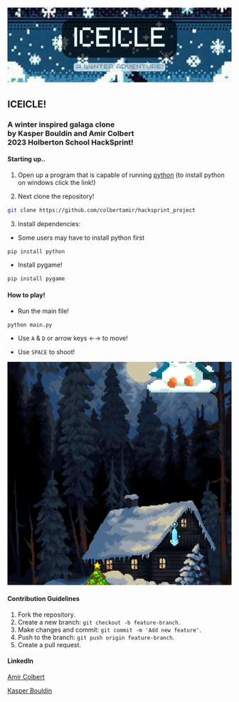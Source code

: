 # ![Header Image](Pixellance.png)
## ICEICLE!
### A winter inspired galaga clone <br> by Kasper Bouldin and Amir Colbert <br> 2023 Holberton School HackSprint!

#### Starting up.. 

1. Open up a program that is capable of running [python](https://www.python.org/downloads/) (to install python on windows click the link!)

2. Next clone the repository! <br> 
```bash
git clone https://github.com/colbertamir/hacksprint_project
```
3. Install dependencies:
- Some users may have to install python first
```python
pip install python
```
- Install pygame!
```python
pip install pygame
```
#### How to play!

- Run the main file!
```python
python main.py
```
- Use `A` & `D` or arrow keys &larr;&rarr; to move!

- Use `SPACE` to shoot!

![Gameplay Screenshot](gameplay_screenshot.png)

#### Contribution Guidelines
1. Fork the repository.
2. Create a new branch: `git checkout -b feature-branch`.
3. Make changes and commit: `git commit -m 'Add new feature'`.
4. Push to the branch: `git push origin feature-branch`.
5. Create a pull request.

#### LinkedIn

[Amir Colbert](https://www.linkedin.com/in/amir-colbert-a0659a24b/)

[Kasper Bouldin](https://www.linkedin.com/in/kasp-bird-ab844b292)



